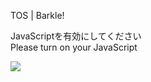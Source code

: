 TOS | Barkle!

JavaScriptを有効にしてください  
Please turn on your JavaScript

![](/static-assets/splash.png?1727290666065)